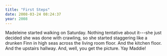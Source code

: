 ```yaml
---
title: "First Steps"
date: 2008-03-24 08:24:37
year: 2008
---
```

Madeleine started walking on Saturday.  Nothing tentative about it---she just decided she was done with crawling, so she started staggering like a drunken Finn in high seas across the living room floor.  And the kitchen floor.  And the upstairs hallway.  And, well, you get the picture.  Yay Maddie!
